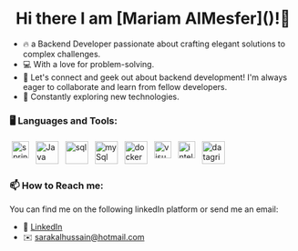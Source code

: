 <h1 align="center"> Hi there I am [Mariam AlMesfer]()!👋 </h1>

<p>
  
  - 🔥 a Backend Developer passionate about crafting elegant solutions to complex challenges.
  - 💻 With a love for problem-solving.
  - 💬 Let's connect and geek out about backend development! I'm always eager to collaborate and learn from fellow developers.
  - 🚀 Constantly exploring new technologies.


</p>

### 🖥  Languages and Tools:
<p align="left">
<img src="https://user-images.githubusercontent.com/67427643/124337403-1d284100-dbab-11eb-9e9e-5f33876256d7.png" alt="spring boot" height="30" style="vertical-align:top; margin:4px">
<img src="https://user-images.githubusercontent.com/70335592/113714485-1ba4c500-96f1-11eb-8ef7-166ae8e265ac.jpg" alt="Java" height="40" style="vertical-align:top; margin:4px">  
<img src="https://user-images.githubusercontent.com/67427643/124337513-9fb10080-dbab-11eb-9a16-cce6a0d3489e.jpg" alt="sql" height="40" style="vertical-align:top; margin:4px">
<img src="https://user-images.githubusercontent.com/70335592/113714631-45f68280-96f1-11eb-973d-0c1476c74354.jpg" alt="mySql" height="40" style="vertical-align:top; margin:4px">
<img src="https://developers.redhat.com/sites/default/files/styles/article_feature/public/blog/2014/05/homepage-docker-logo.png?itok=zx0e-vcP" alt="docker" height="40" style="vertical-align:top; margin:4px">  
<img src="https://user-images.githubusercontent.com/70335592/113718966-d8008a00-96f5-11eb-91ee-5f9fbd69b2dd.jpg" alt="visual studio" height="30" style="vertical-align:top; margin:4px">
<img src="https://user-images.githubusercontent.com/67427643/124337031-362ff280-dba9-11eb-80e2-2a3c055f6f14.jpeg" alt="intelliJ" height="30" style="vertical-align:top; margin:4px">
<img src="https://user-images.githubusercontent.com/67427643/124337232-3d0b3500-dbaa-11eb-9c79-ba9df8676dda.png" alt="datagrip" height="40" style="vertical-align:top; margin:4px">
</P>


### 📫 How to Reach me:
You can find me on the following linkedIn platform or send me an email:
* 👔 [LinkedIn](https://www.linkedin.com/in/mariam-m-almesfer-418994185/)
* ✉️ [sarakalhussain@hotmail.com](mailto:Almesfermariam@outlook.com)

